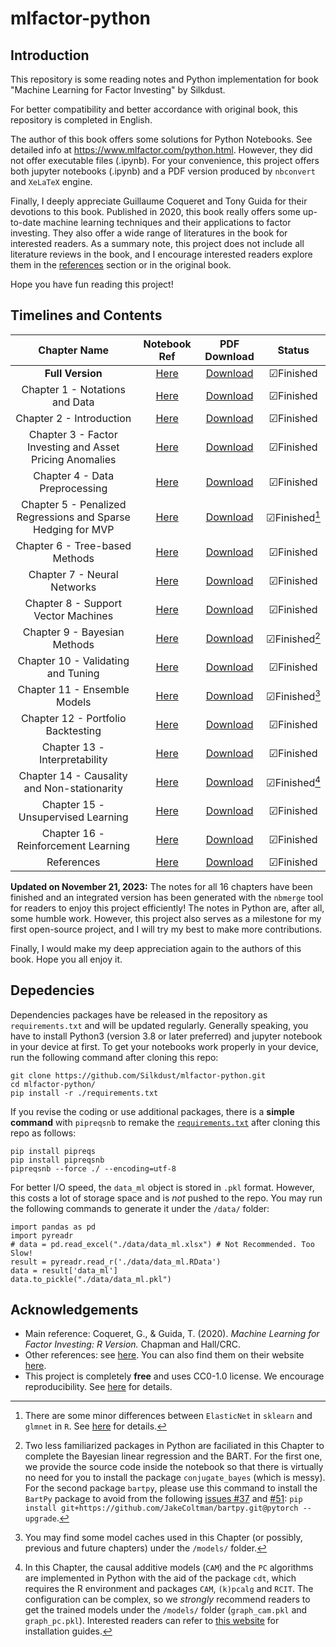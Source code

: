 # mlfactor-python

## Introduction
This repository is some reading notes and Python implementation for book "Machine Learning for Factor Investing" by Silkdust.

For better compatibility and better accordance with original book, this repository is completed in English. 

The author of this book offers some solutions for Python Notebooks. See detailed info at https://www.mlfactor.com/python.html. However, they did not offer executable files (.ipynb). For your convenience, this project offers both jupyter notebooks (.ipynb) and a PDF version produced by `nbconvert` and `XeLaTeX` engine.

Finally, I deeply appreciate Guillaume Coqueret and Tony Guida for their devotions to this book. Published in 2020, this book really offers some up-to-date machine learning techniques and their applications to factor investing. They also offer a wide range of literatures in the book for interested readers. As a summary note, this project does not include all literature reviews in the book, and I encourage interested readers explore them in the [references](https://github.com/Silkdust/mlfactor-python/blob/main/REFERENCES.md) section or in the original book.

Hope you have fun reading this project!

## Timelines and Contents
|  Chapter Name  | Notebook Ref | PDF Download | Status |
|  :--:  | :--:  | :--: | :--: |
| **Full Version** | [Here](https://github.com/Silkdust/mlfactor-python/blob/main/MLFactor_Python_Notes.ipynb) | [Download](https://github.com/Silkdust/mlfactor-python/raw/main/notes-pdfver/MLFactor_Python_Notes.pdf) | &#9745;Finished |
| Chapter 1 - Notations and Data | [Here](https://github.com/Silkdust/mlfactor-python/blob/main/Chapter1-Notations.ipynb) | [Download](https://github.com/Silkdust/mlfactor-python/raw/main/notes-pdfver/Chapter1-Notations.pdf) | &#9745;Finished |
| Chapter 2 - Introduction | [Here](https://github.com/Silkdust/mlfactor-python/blob/main/Chapter2-Introduction.ipynb) | [Download](https://github.com/Silkdust/mlfactor-python/raw/main/notes-pdfver/Chapter2-Introduction.pdf) | &#9745;Finished |
| Chapter 3 - Factor Investing and Asset Pricing Anomalies | [Here](https://github.com/Silkdust/mlfactor-python/blob/main/Chapter3-Factor%20Investing%20and%20Asset%20Pricing%20Anomalies.ipynb) | [Download](https://github.com/Silkdust/mlfactor-python/raw/main/notes-pdfver/Chapter3-Factor%20Investing%20and%20Asset%20Pricing%20Anomalies.pdf) | &#9745;Finished |
| Chapter 4 - Data Preprocessing | [Here](https://github.com/Silkdust/mlfactor-python/blob/main/Chapter4-Data%20Preprocessing.ipynb) | [Download](https://github.com/Silkdust/mlfactor-python/raw/main/notes-pdfver/Chapter4-Data%20Preprocessing.pdf) | &#9745;Finished |
| Chapter 5 - Penalized Regressions and Sparse Hedging for MVP | [Here](https://github.com/Silkdust/mlfactor-python/blob/main/Chapter5-Penalized%20Regressions%20and%20Sparse%20Hedging%20for%20MVP.ipynb) | [Download](https://github.com/Silkdust/mlfactor-python/raw/main/notes-pdfver/Chapter5-Penalized%20Regressions%20and%20Sparse%20Hedging%20for%20MVP.pdf) | &#9745;Finished[^1] |
| Chapter 6 - Tree-based Methods | [Here](https://github.com/Silkdust/mlfactor-python/blob/main/Chapter6-Tree-based%20Methods.ipynb) | [Download](https://github.com/Silkdust/mlfactor-python/raw/main/notes-pdfver/Chapter6-Tree-based%20Methods.pdf) | &#9745;Finished |
| Chapter 7 - Neural Networks | [Here](https://github.com/Silkdust/mlfactor-python/blob/main/Chapter7-Neural-Networks.ipynb) | [Download](https://github.com/Silkdust/mlfactor-python/raw/main/notes-pdfver/Chapter7-Neural-Networks.pdf) | &#9745;Finished |
| Chapter 8 - Support Vector Machines | [Here](https://github.com/Silkdust/mlfactor-python/blob/main/Chapter8-Support-Vector-Machines.ipynb) | [Download](https://github.com/Silkdust/mlfactor-python/raw/main/notes-pdfver/Chapter8-Support-Vector-Machines.pdf) | &#9745;Finished |
| Chapter 9 - Bayesian Methods | [Here](https://github.com/Silkdust/mlfactor-python/blob/main/Chapter9-Bayesian-Methods.ipynb) | [Download](https://github.com/Silkdust/mlfactor-python/raw/main/notes-pdfver/Chapter9-Bayesian-Methods.pdf) | &#9745;Finished[^2] |
| Chapter 10 - Validating and Tuning | [Here](https://github.com/Silkdust/mlfactor-python/blob/main/Chapter10-Validating-and-Tuning.ipynb) | [Download](https://github.com/Silkdust/mlfactor-python/raw/main/notes-pdfver/Chapter10-Validating-and-Tuning.pdf) | &#9745;Finished |
| Chapter 11 - Ensemble Models | [Here](https://github.com/Silkdust/mlfactor-python/blob/main/Chapter11-Ensemble-Models.ipynb) | [Download](https://github.com/Silkdust/mlfactor-python/raw/main/notes-pdfver/Chapter11-Ensemble-Models.pdf) | &#9745;Finished[^3] |
| Chapter 12 - Portfolio Backtesting | [Here](https://github.com/Silkdust/mlfactor-python/blob/main/Chapter12-Portfolio-Backtesting.ipynb) | [Download](https://github.com/Silkdust/mlfactor-python/raw/main/notes-pdfver/Chapter12-Portfolio-Backtesting.pdf) | &#9745;Finished |
| Chapter 13 - Interpretability | [Here](https://github.com/Silkdust/mlfactor-python/blob/main/Chapter13-Interpretability.ipynb) | [Download](https://github.com/Silkdust/mlfactor-python/raw/main/notes-pdfver/Chapter13-Interpretability.pdf) | &#9745;Finished |
| Chapter 14 - Causality and Non-stationarity | [Here](https://github.com/Silkdust/mlfactor-python/blob/main/Chapter14-Causality-and-non-Stationarity.ipynb) | [Download](https://github.com/Silkdust/mlfactor-python/raw/main/notes-pdfver/Chapter14-Causality-and-non-Stationarity.pdf) | &#9745;Finished[^4] |
| Chapter 15 - Unsupervised Learning | [Here](https://github.com/Silkdust/mlfactor-python/blob/main/Chapter15-Unsupervised-Learning.ipynb) | [Download](https://github.com/Silkdust/mlfactor-python/raw/main/notes-pdfver/Chapter15-Unsupervised-Learning.pdf) | &#9745;Finished |
| Chapter 16 - Reinforcement Learning | [Here](https://github.com/Silkdust/mlfactor-python/blob/main/Chapter16-Reinforcement-Learning.ipynb) | [Download](https://github.com/Silkdust/mlfactor-python/raw/main/notes-pdfver/Chapter16-Reinforcement-Learning.pdf) | &#9745;Finished |
| References | [Here](https://github.com/Silkdust/mlfactor-python/blob/main/REFERENCES.md) | [Download](https://github.com/Silkdust/mlfactor-python/raw/main/notes-pdfver/References.pdf) | &#9745;Finished |

**Updated on November 21, 2023:** The notes for all 16 chapters have been finished and an integrated version has been generated with the `nbmerge` tool for readers to enjoy this project efficiently! The notes in Python are, after all, some humble work. However, this project also serves as a milestone for my first open-source project, and I will try my best to make more contributions.

Finally, I would make my deep appreciation again to the authors of this book. Hope you all enjoy it.


## Depedencies
Dependencies packages have be released in the repository as `requirements.txt` and will be updated regularly. Generally speaking, you have to install Python3 (version 3.8 or later preferred) and jupyter notebook in your device at first. To get your notebooks work properly in your device, run the following command after cloning this repo:
```
git clone https://github.com/Silkdust/mlfactor-python.git
cd mlfactor-python/
pip install -r ./requirements.txt
```

If you revise the coding or use additional packages, there is a **simple command** with `pipreqsnb` to remake the [`requirements.txt`](https://github.com/Silkdust/mlfactor-python/blob/main/requirements.txt) after cloning this repo as follows:
```
pip install pipreqs
pip install pipreqsnb
pipreqsnb --force ./ --encoding=utf-8
```

For better I/O speed, the `data_ml` object is stored in `.pkl` format. However, this costs a lot of storage space and is *not* pushed to the repo. You may run the following commands to generate it under the `/data/` folder:
```
import pandas as pd
import pyreadr
# data = pd.read_excel("./data/data_ml.xlsx") # Not Recommended. Too Slow!
result = pyreadr.read_r('./data/data_ml.RData')
data = result['data_ml']
data.to_pickle("./data/data_ml.pkl")
```

## Acknowledgements
- Main reference: Coqueret, G., & Guida, T. (2020). *Machine Learning for Factor Investing: R Version.* Chapman and Hall/CRC.
- Other references: see [here](https://github.com/Silkdust/mlfactor-python/blob/main/REFERENCES.md). You can also find them on their website [here](https://www.mlfactor.com/solutions-to-exercises.html#ref-cao2003support).
- This project is completely **free** and uses CC0-1.0 license. We encourage reproducibility. See [here](https://github.com/Silkdust/mlfactor-python/blob/main/LICENSE) for details.

[^1]: There are some minor differences between `ElasticNet` in `sklearn` and `glmnet` in `R`. See [here](https://stats.stackexchange.com/questions/206898/difference-between-elasticnet-in-scikit-learn-python-and-glmnet-in-r) for details.
[^2]: Two less familiarized packages in Python are faciliated in this Chapter to complete the Bayesian linear regression and the BART. For the first one, we provide the source code inside the notebook so that there is virtually no need for you to install the package `conjugate_bayes` (which is messy). 
For the second package `bartpy`, please use this command to install the `BartPy` package to avoid from the following [issues #37](https://github.com/JakeColtman/bartpy/issues/37) and [#51](https://github.com/JakeColtman/bartpy/issues/51): `pip install git+https://github.com/JakeColtman/bartpy.git@pytorch --upgrade`.
[^3]: You may find some model caches used in this Chapter (or possibly, previous and future chapters) under the `/models/` folder.
[^4]: In this Chapter, the causal additive models (`CAM`) and the `PC` algorithms are implemented in Python with the aid of the package `cdt`, which requires the R environment and packages `CAM`, `(k)pcalg` and `RCIT`. The configuration can be complex, so we *strongly* recommend readers to get the trained models under the `/models/` folder (`graph_cam.pkl` and `graph_pc.pkl`). Interested readers can refer to [this website](https://medium.com/@smmishu/installing-cdt-causal-discovery-toolbox-in-windows-9209967c33c9) for installation guides.